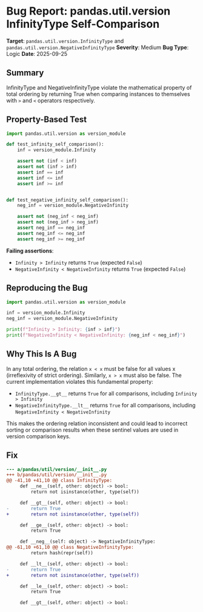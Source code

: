 # Bug Report: pandas.util.version InfinityType Self-Comparison

**Target**: `pandas.util.version.InfinityType` and `pandas.util.version.NegativeInfinityType`
**Severity**: Medium
**Bug Type**: Logic
**Date**: 2025-09-25

## Summary

InfinityType and NegativeInfinityType violate the mathematical property of total ordering by returning True when comparing instances to themselves with `>` and `<` operators respectively.

## Property-Based Test

```python
import pandas.util.version as version_module

def test_infinity_self_comparison():
    inf = version_module.Infinity

    assert not (inf < inf)
    assert not (inf > inf)
    assert inf == inf
    assert inf <= inf
    assert inf >= inf


def test_negative_infinity_self_comparison():
    neg_inf = version_module.NegativeInfinity

    assert not (neg_inf < neg_inf)
    assert not (neg_inf > neg_inf)
    assert neg_inf == neg_inf
    assert neg_inf <= neg_inf
    assert neg_inf >= neg_inf
```

**Failing assertions**:
- `Infinity > Infinity` returns `True` (expected `False`)
- `NegativeInfinity < NegativeInfinity` returns `True` (expected `False`)

## Reproducing the Bug

```python
import pandas.util.version as version_module

inf = version_module.Infinity
neg_inf = version_module.NegativeInfinity

print(f"Infinity > Infinity: {inf > inf}")
print(f"NegativeInfinity < NegativeInfinity: {neg_inf < neg_inf}")
```

## Why This Is A Bug

In any total ordering, the relation `x < x` must be false for all values x (irreflexivity of strict ordering). Similarly, `x > x` must also be false. The current implementation violates this fundamental property:

- `InfinityType.__gt__` returns `True` for all comparisons, including `Infinity > Infinity`
- `NegativeInfinityType.__lt__` returns `True` for all comparisons, including `NegativeInfinity < NegativeInfinity`

This makes the ordering relation inconsistent and could lead to incorrect sorting or comparison results when these sentinel values are used in version comparison keys.

## Fix

```diff
--- a/pandas/util/version/__init__.py
+++ b/pandas/util/version/__init__.py
@@ -41,10 +41,10 @@ class InfinityType:
     def __ne__(self, other: object) -> bool:
         return not isinstance(other, type(self))

     def __gt__(self, other: object) -> bool:
-        return True
+        return not isinstance(other, type(self))

     def __ge__(self, other: object) -> bool:
         return True

     def __neg__(self: object) -> NegativeInfinityType:
@@ -61,10 +61,10 @@ class NegativeInfinityType:
         return hash(repr(self))

     def __lt__(self, other: object) -> bool:
-        return True
+        return not isinstance(other, type(self))

     def __le__(self, other: object) -> bool:
         return True

     def __gt__(self, other: object) -> bool:
```